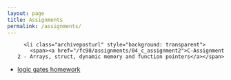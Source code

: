 ```yaml
---
layout: page
title: Assignments
permalink: /assignments/
---
```


<ul id="archive">

      <li class="archiveposturl" style="background: transparent">
        <span><a href="/fc98/assignments/04_c_assignment2">C-Assignment 2 - Arrays, struct, dynamic memory and function pointers</a></span>
<strong style="font-size:100%; font-family: 'Titillium Web', sans-serif; float:right">
<a title="Download problems (pdf)" href=http://www.physics.unlv.edu/~bill/PHYS483/hwk_9.pdf><i class="fas fa-file-pdf"></i></a> 

&nbsp; <a title="Download attachments (zip)" href="/fc98/static_files/assignments/CA2.zip"><i class="fas fa-file-archive"></i></a>

</strong> 
      </li>
  <li class="archiveposturl" style="background: transparent">
        <span><a href="/fc98/assignments/04_c_assignment2">logic gates homework</a></span>
<strong style="font-size:100%; font-family: 'Titillium Web', sans-serif; float:right">
<a title="Download problems (pdf)" href=http://www.physics.unlv.edu/~bill/PHYS483/hwk_9.pdf><i class="fas fa-file-pdf"></i></a> 

<!-- &nbsp; <a title="Download attachments (zip)" href="/fc98/static_files/assignments/CA2.zip"><i class="fas fa-file-archive"></i></a> -->

</strong> 
      </li>

     

<!-- <ul id="archive">
{% for asg in site.assignments reversed %}
      <li class="archiveposturl" style="background: transparent">
        <span><a href="{{ asg.url | prepend: site.baseurl}}">{{ asg.title }}</a></span>
<strong style="font-size:100%; font-family: 'Titillium Web', sans-serif; float:right">
<a title="Download problems (pdf)" href="{{ asg.pdf | prepend: site.baseurl }}"><i class="fas fa-file-pdf"></i></a> 
{% if asg.attachment %}
&nbsp; <a title="Download attachments (zip)" href="{{ asg.attachment | prepend: site.baseurl }}"><i class="fas fa-file-archive"></i></a>
{% endif %}
</strong> 
      </li>
{% endfor %}
</ul> -->